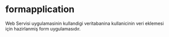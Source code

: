 formapplication
====

Web Servisi uygulamasinin kullandigi veritabanina kullanicinin veri eklemesi için hazirlanmiş form uygulamasıdır.
